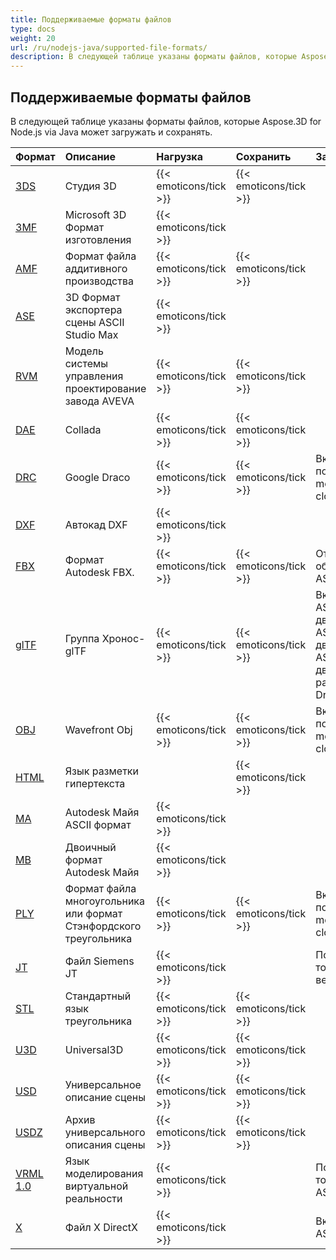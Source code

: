 ```yaml
---
title: Поддерживаемые форматы файлов
type: docs
weight: 20
url: /ru/nodejs-java/supported-file-formats/
description: В следующей таблице указаны форматы файлов, которые Aspose.3D for Node.js via Java может загружать и сохранять.
---
```

##  **Поддерживаемые форматы файлов**
В следующей таблице указаны форматы файлов, которые Aspose.3D for Node.js via Java может загружать и сохранять.

|**Формат**|**Описание**|**Нагрузка**|**Сохранить**|**Замечания**|
| :- | :- | :- | :- | :- |
|[3DS](https://docs.fileformat.com/3d/3ds/)|Студия 3D|{{< emoticons/tick >}}|{{< emoticons/tick >}}| |
|[3MF](https://docs.fileformat.com/3d/3mf/)|Microsoft 3D Формат изготовления|{{< emoticons/tick >}}| | |
|[AMF](https://docs.fileformat.com/3d/amf/)|Формат файла аддитивного производства|{{< emoticons/tick >}}|{{< emoticons/tick >}}| |
|[ASE](https://docs.fileformat.com/3d/ase/)|3D Формат экспортера сцены ASCII Studio Max|{{< emoticons/tick >}}| | |
|[RVM](https://docs.fileformat.com/3d/rvm/)|Модель системы управления проектирование завода AVEVA|{{< emoticons/tick >}}|{{< emoticons/tick >}}| |
|[DAE](https://docs.fileformat.com/3d/dae/)|Collada|{{< emoticons/tick >}}|{{< emoticons/tick >}}| |
|[DRC](https://docs.fileformat.com/3d/drc/)|Google Draco|{{< emoticons/tick >}}|{{< emoticons/tick >}}|Включая поддержку mesh/point cloud|
|[DXF](https://docs.fileformat.com/cad/dxf/)|Автокад DXF|{{< emoticons/tick >}}| | |
|[FBX](https://docs.fileformat.com/3d/fbx/)|Формат Autodesk FBX.|{{< emoticons/tick >}}|{{< emoticons/tick >}}|От 7,2 до 7,5, оба ASCII/Binary.|
|[glTF](https://docs.fileformat.com/3d/glb/)|Группа Хронос-glTF|{{< emoticons/tick >}}|{{< emoticons/tick >}}|Включая 1,0 ASCII/двоичный, 2,0 ASCII/двоичный, 2,0 ASCII/двоичный с расширением Draco|
|[OBJ](https://docs.fileformat.com/3d/obj/)|Wavefront Obj|{{< emoticons/tick >}}|{{< emoticons/tick >}}|Включая поддержку mesh/point cloud.|
|[HTML](https://docs.fileformat.com/web/html/)|Язык разметки гипертекста| |{{< emoticons/tick >}}| |
|[MA](https://docs.fileformat.com/3d/ma/)|Autodesk Майя ASCII формат|{{< emoticons/tick >}} | | |
|[MB](https://docs.fileformat.com/3d/mb/)|Двоичный формат Autodesk Майя|{{< emoticons/tick >}} | | |
|[PLY](https://docs.fileformat.com/3d/ply/)|Формат файла многоугольника или формат Стэнфордского треугольника|{{< emoticons/tick >}}|{{< emoticons/tick >}}|Включая поддержку mesh/point cloud.|
|[JT](https://docs.fileformat.com/3d/jt/)|Файл Siemens JT|{{< emoticons/tick >}}| |Поддерживает только версию 8 и 9.|
|[STL](https://docs.fileformat.com/cad/stl/)|Стандартный язык треугольника|{{< emoticons/tick >}}|{{< emoticons/tick >}}| |
|[U3D](https://docs.fileformat.com/3d/u3d/)|Universal3D|{{< emoticons/tick >}}|{{< emoticons/tick >}}| |
|[USD](https://docs.fileformat.com/3d/usd/)|Универсальное описание сцены|{{< emoticons/tick >}}|{{< emoticons/tick >}}| |
|[USDZ](https://docs.fileformat.com/3d/usdz/)|Архив универсального описания сцены|{{< emoticons/tick >}}|{{< emoticons/tick >}}| |
|[VRML 1.0](https://docs.fileformat.com/3d/vrml/)|Язык моделирования виртуальной реальности|{{< emoticons/tick >}}| |Поддерживает только 1,0 ASCII.|
|[X](https://docs.fileformat.com/3d/x/)|Файл X DirectX|{{< emoticons/tick >}}| |Включая ASCII/Binary.|

